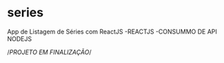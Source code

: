 # series
App de Listagem de Séries com ReactJS
-REACTJS
-CONSUMMO DE API NODEJS

/*PROJETO EM FINALIZAÇÃO*/
